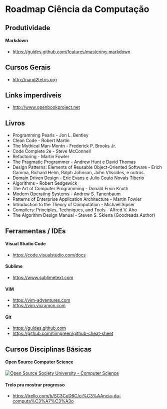 # Roadmap Ciência da Computação

## Produtividade
#### Markdown
* https://guides.github.com/features/mastering-markdown
## Cursos Gerais
* http://nand2tetris.org

## Links imperdíveis
* http://www.openbookproject.net

## Livros
* Programming Pearls - Jon L. Bentley 
* Clean Code - Robert Martin
* The Mythical Man-Montn - Frederick P. Brooks Jr. 
* Code Complete 2e - Steve McConnell
* Refactoring - Martin Fowler
* The Pragmatic Programmer - Andrew Hunt e David Thomas
* Design Patterns: Elements of Reusable Object-Oriented Software - Erich Gamma, Richard Helm, Ralph Johnson, John Vlissides, e outros.
* Domain Driven Design - Eric Evans e Julio Couto Novais Tiberio
* Algorithms - Robert Sedgewick 
* The Art of Computer Programming - Donald Ervin Knuth 
*	Modern Operating Systems - Andrew S. Tanenbaum 
* Patterns of Enterprise Application Architecture - Martin Fowler 
* Introduction to the Theory of Computation - Michael Sipser
* Compilers: Principles, Techniques, and Tools - Alfred V. Aho 
* The Algorithm Design Manual - Steven S. Skiena (Goodreads Author) 



## Ferramentas / IDEs
#### Visual Studio Code  
* https://code.visualstudio.com/docs
#### Sublime 
* https://www.sublimetext.com
#### VIM 
* https://vim-adventures.com 
* https://vim.vicramon.com
#### Git
* https://guides.github.com
* https://github.com/tiimgreen/github-cheat-sheet


## Cursos Disciplinas Básicas

#### Open Source Computer Science
  <a href="https://github.com/ossu/computer-science">
	<img alt="Open Source Society University - Computer Science" src="https://img.shields.io/badge/OSSU-computer--science-blue.svg">
  </a>

#### Trelo pra mostrar progresso
* https://trello.com/b/SC3CuD6C/ci%C3%AAncia-da-computa%C3%A7%C3%A3o
